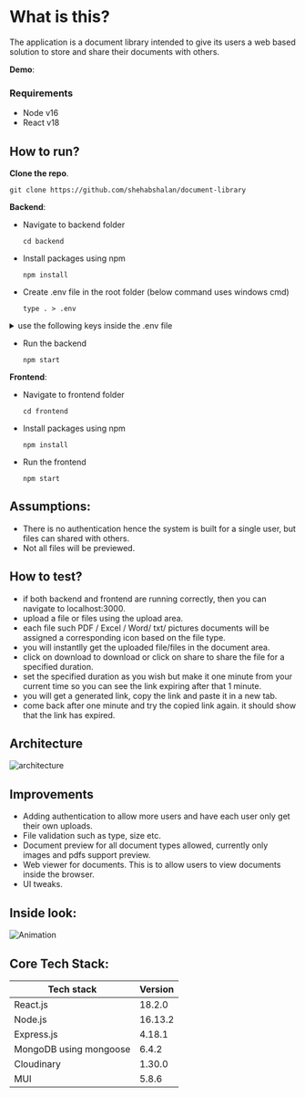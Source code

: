 # What is this?
The application is a document library intended to give its users a web based solution to store and share their documents with others.

**Demo**: 

### Requirements
- Node v16
- React v18

## How to run?
**Clone the repo**. 

  ```
  git clone https://github.com/shehabshalan/document-library
  ```

**Backend**:
- Navigate to backend folder
  ```
  cd backend
  ```
- Install packages using  npm 
    ```
  npm install
  ```
- Create .env file in the root folder (below command uses windows cmd)
  ```
  type . > .env
  ```
<details>
  <summary>  use the following keys inside the .env file</summary>
  
  
  ```javascript
  DATABASE_URI=mongodb+srv://shehab:shehab@cluster0.qurbc.mongodb.net/LibraryDB?retryWrites=true&w=majority
CLOUDINARY_API_KEY=293221968397994
CLOUDINARY_API_SECRET=PeWchLlvoYnFyU4Q6O_WfOaegOI
CLOUDINARY_URL=cloudinary://293221968397994:PeWchLlvoYnFyU4Q6O_WfOaegOI@dmb4vowh7
CLOUDINARY_API_CLOUDNAME=dmb4vowh7
  ```
  
</details>

- Run the backend
  ```
  npm start
  ```
**Frontend**:
- Navigate to frontend folder
  ```
  cd frontend
  ```
- Install packages using npm
    ```
  npm install
  ```
- Run the frontend
  ```
  npm start
  ```
## Assumptions:
- There is no authentication hence the system is built for a single user, but files can shared with others.
- Not all files will be previewed.

## How to test?
- if both backend and frontend are running correctly, then you can navigate to localhost:3000.
- upload a file or files using the upload area. 
- each file such PDF / Excel / Word/ txt/ pictures documents will be assigned a corresponding icon based on the file type.
- you will instantlly get the uploaded file/files in the document area. 
- click on download to download or click on share to share the file for a specified duration. 
- set the specified duration as you wish but make it one minute from your current time so you can see the link expiring after that 1 minute.
- you will get a generated link, copy the link and paste it in a new tab. 
- come back after one minute and try the copied link again. it should show that the link has expired.

## Architecture

![architecture](https://user-images.githubusercontent.com/30008865/177472581-72341a49-766b-4f94-8c52-30bc97840223.png)

## Improvements
- Adding authentication to allow more users and have each user only get their own uploads.
- File validation such as type, size etc.
- Document preview for all document types allowed, currently only images and pdfs support preview.
- Web viewer for documents. This is to allow users to view documents inside the browser.
- UI tweaks.

## Inside look:

![Animation](https://user-images.githubusercontent.com/30008865/177469053-618da350-0aa4-4b4a-80b2-4c19d03dfd0e.gif)


## Core Tech Stack:
| Tech stack  | Version |
| ------------- | ------------- |
| React.js  | 18.2.0  |
| Node.js  | 16.13.2  |
| Express.js  | 4.18.1  |
| MongoDB using mongoose  | 6.4.2  |
| Cloudinary  | 1.30.0  |
| MUI  | 5.8.6  |
